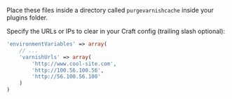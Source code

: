 
Place these files inside a directory called `purgevarnishcache` inside your plugins folder.

Specify the URLs or IPs to clear in your Craft config (trailing slash optional):

```php
'environmentVariables' => array(
	// ...
	'varnishUrls' => array(
		'http://www.cool-site.com',
		'http://100.56.100.56',
		'http://56.100.56.100'
	)
)
```
